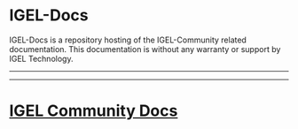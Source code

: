 # IGEL-Docs

IGEL-Docs is a repository hosting of the IGEL-Community related documentation.
This documentation is without any warranty or support by IGEL Technology.

-----
-----

# [IGEL Community Docs](https://igel-community.github.io/IGEL-Docs-v02)